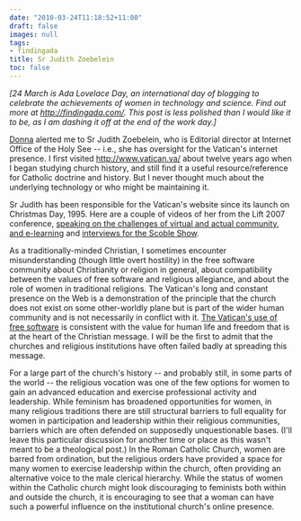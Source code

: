 ```yaml
---
date: "2010-03-24T11:18:52+11:00"
draft: false
images: null
tags:
- findingada
title: Sr Judith Zoebelein
toc: false
---
```


_[24 March is Ada Lovelace Day, an international day of blogging to celebrate the achievements of women in technology and science. Find out more at <http://findingada.com/>. This post is less polished than I would like it to be, as I am dashing it off at the end of the work day.]_

[Donna](http://kattekrab.net/) alerted me to Sr Judith Zoebelein, who is Editorial director at Internet Office of the Holy See -- i.e., she has oversight for the Vatican's internet presence. I first visited <http://www.vatican.va/> about twelve years ago when I began studying church history, and still find it a useful resource/reference for Catholic doctrine and history. But I never thought much about the underlying technology or who might be maintaining it.

Sr Judith has been responsible for the Vatican's website since its launch on Christmas Day, 1995. Here are a couple of videos of her from the Lift 2007 conference, [speaking on the challenges of virtual and actual community, and e-learning](http://www.liftconference.com/videos/sister-judith-zoebelein) and [interviews for the Scoble Show](http://www.podtech.net/scobleshow/technology/1363/meet-the-techie-sister-behind-vaticans-website).

As a traditionally-minded Christian, I sometimes encounter misunderstanding (though little overt hostility) in the free software community about Christianity or religion in general, about compatibility between the values of free software and religious allegiance, and about the role of women in traditional religions. The Vatican's long and constant presence on the Web is a demonstration of the principle that the church does not exist on some other-worldly plane but is part of the wider human community and is not necessarily in conflict with it. [The Vatican's use of free software](http://stephencuyos.com/the-nun-who-runs-the-vatican-website/) is consistent with the value for human life and freedom that is at the heart of the Christian message. I will be the first to admit that the churches and religious institutions have often failed badly at spreading this message.

For a large part of the church's history -- and probably still, in some parts of the world -- the religious vocation was one of the few options for women to gain an advanced education and exercise professional activity and leadership. While feminism has broadened opportunities for women, in many religious traditions there are still structural barriers to full equality for women in participation and leadership within their religious communities, barriers which are often defended on supposedly unquestionable bases. (I'll leave this particular discussion for another time or place as this wasn't meant to be a theological post.) In the Roman Catholic Church, women are barred from ordination, but the religious orders have provided a space for many women to exercise leadership within the church, often providing an alternative voice to the male clerical hierarchy. While the status of women within the Catholic church might look discouraging to feminists both within and outside the church, it is encouraging to see that a woman can have such a powerful influence on the institutional church's online presence.

